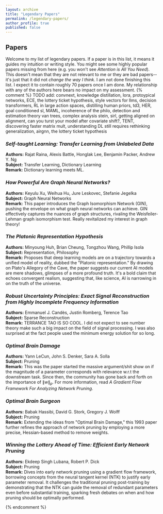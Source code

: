 ```yaml
---
layout: archive
title: "Legendary Papers"
permalink: /legendary-papers/
author_profile: true
published: false
---
```






## Papers
Welcome to my list of legendary papers. If a paper is in this list, it means it guides my intuition or writing style. You might see some highly popular papers missing from here (e.g. you won't see *Attention is All You Need*). This doesn't mean that they are not relevant to me or they are bad papers--it's just that it did not *change the way I think*. I am not done finishing this list. I expect it to contain roughly 70 papers once I am done. My relationship with any of the authors here bears no impact on my assessment. 
{% comment %}
TODO add: convnext, knowledge distillation, lora, protoypical networks, ECE, the lottery ticket hypothesis, style vectors for llms, decision transformers, RL in large action spaces, distilling human priors, td3, HER, goal conditioned sl, MAML, incoherence of the philo, detection and estimation theory van trees, complex analysis stein, sirl, getting aligned on alignment, can you turst your model after covariate shift?, TENT, discovering faster matrix mult, understanding DL still requires rethinking generalization, airgnn, the lottery ticket hypothesis


### *Self-taught Learning: Transfer Learning from Unlabeled Data*
**Authors:** Rajat Raina, Alexis Battle, Honglak Lee, Benjamin Packer, Andrew Y. Ng  
**Subject:** Transfer Learning, Dictionary Learning  
**Remark:** Dictionary learning meets ML. 

### *How Powerful Are Graph Neural Networks?*
**Authors:** Keyulu Xu, Weihua Hu, Jure Leskovec, Stefanie Jegelka  
**Subject:** Graph Neural Networks  
**Remark:** This paper introduces the Graph Isomorphism Network (GIN), pushing the envelope on what graph neural networks can achieve. GIN effectively captures the nuances of graph structures, rivaling the Weisfeiler-Lehman graph isomorphism test. Really revitalized my interest in graph theory! 



### *The Platonic Representation Hypothesis*
**Authors:** Minyoung Huh, Brian Cheung, Tongzhou Wang, Phillip Isola  
**Subject:** Representation, Philosophy   
**Remark:** Proposes that deep learning models are on a trajectory towards a unified model of reality, dubbed the "Platonic representation." By drawing on Plato's Allegory of the Cave, the paper suggests our current AI models are mere shadows, glimpses of a more profound truth. It's a bold claim that echoes convergent realism, suggesting that, like science, AI is narrowing in on the truth of the universe.



### *Robust Uncertainty Principles: Exact Signal Reconstruction from Highly Incomplete Frequency Information*
**Authors:** Emmanuel J. Candès, Justin Romberg, Terence Tao  
**Subject:** Sparse Reconstruction  
**Remark:** TERRANCE TAO IS SO COOL. I did not expect to see number theory make such a big impact on the field of signal processing. I was also surprised at the fact people used the minimum energy solution for so long. 


### *Optimal Brain Damage*
**Authors:** Yann LeCun, John S. Denker, Sara A. Solla  
**Subject:** Pruning  
**Remark:** This was the paper started the massive argument/shit show on if the magnitude of a parameter corresponds with relevance w.r.t the downstream task. Since then, the community has gone back and forth on the importance of $\|w\|_p.$ For more information, read *A Gradient Flow Framework For Analyzing Network Pruning*. 

### *Optimal Brain Surgeon*
**Authors:** Babak Hassibi, David G. Stork, Gregory J. Wolff  
**Subject:**  Pruning  
**Remark:** Extending the ideas from "Optimal Brain Damage," this 1993 paper further refines the approach of network pruning by employing a more precise, Hessian-based method to remove weights.

### *Winning the Lottery Ahead of Time: Efficient Early Network Pruning*
**Authors:** Ekdeep Singh Lubana, Robert P. Dick  
**Subject:** Pruning  
**Remark:** Dives into early network pruning using a gradient flow framework, borrowing concepts from the neural tangent kernel (NTK) to justify early parameter removal. It challenges the traditional pruning post-training by demonstrating that the NTK can guide the removal of redundant parameters even before substantial training, sparking fresh debates on when and how pruning should be optimally performed.

{% endcomment %}